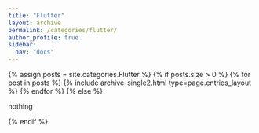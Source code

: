```yaml
---
title: "Flutter"
layout: archive
permalink: /categories/flutter/
author_profile: true
sidebar:
  nav: "docs"
---
```



{% assign posts = site.categories.Flutter %}
{% if posts.size > 0 %}
  {% for post in posts %} {% include archive-single2.html type=page.entries_layout %} {% endfor %}
{% else %}
  <p>nothing</p>
{% endif %}